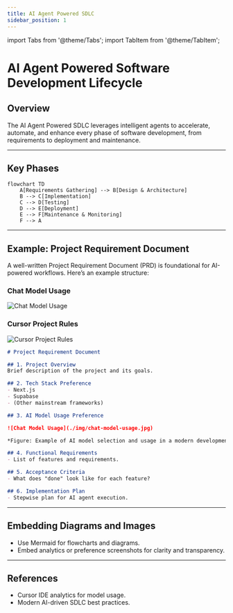 ```yaml
---
title: AI Agent Powered SDLC
sidebar_position: 1
---
```


import Tabs from '@theme/Tabs';
import TabItem from '@theme/TabItem';

# AI Agent Powered Software Development Lifecycle

## Overview
The AI Agent Powered SDLC leverages intelligent agents to accelerate, automate, and enhance every phase of software development, from requirements to deployment and maintenance.

---

## Key Phases

```mermaid
flowchart TD
    A[Requirements Gathering] --> B[Design & Architecture]
    B --> C[Implementation]
    C --> D[Testing]
    D --> E[Deployment]
    E --> F[Maintenance & Monitoring]
    F --> A
```

---

## Example: Project Requirement Document
A well-written Project Requirement Document (PRD) is foundational for AI-powered workflows. Here’s an example structure:

<Tabs>
<TabItem value="images" label="Images" default>

### Chat Model Usage

![Chat Model Usage](./img/chat-model-usage.jpg)

### Cursor Project Rules

![Cursor Project Rules](./img/cursor-project-rules.jpg)

</TabItem>
<TabItem value="markdown" label="Markdown Example">

```markdown
# Project Requirement Document

## 1. Project Overview
Brief description of the project and its goals.

## 2. Tech Stack Preference
- Next.js
- Supabase
- (Other mainstream frameworks)

## 3. AI Model Usage Preference

![Chat Model Usage](./img/chat-model-usage.jpg)

*Figure: Example of AI model selection and usage in a modern development workflow (reference: Cursor IDE analytics).*

## 4. Functional Requirements
- List of features and requirements.

## 5. Acceptance Criteria
- What does "done" look like for each feature?

## 6. Implementation Plan
- Stepwise plan for AI agent execution.
```

</TabItem>
</Tabs>

---

## Embedding Diagrams and Images
- Use Mermaid for flowcharts and diagrams.
- Embed analytics or preference screenshots for clarity and transparency.

---

## References
- Cursor IDE analytics for model usage.
- Modern AI-driven SDLC best practices.
